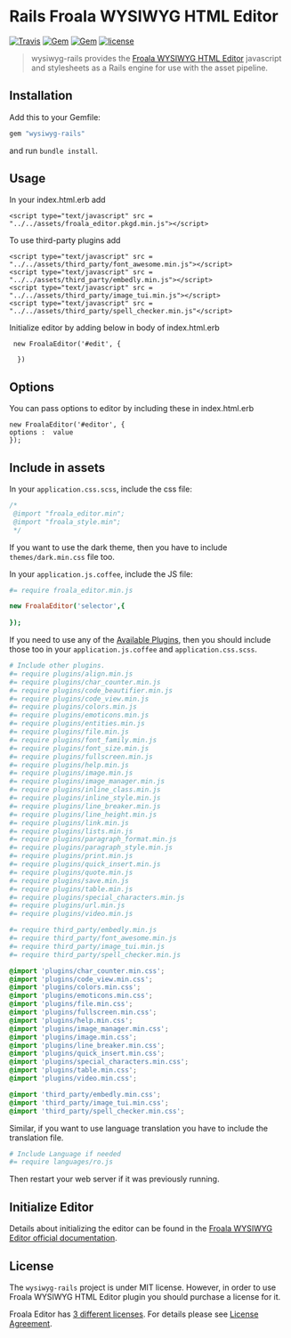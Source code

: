 # Rails Froala WYSIWYG HTML Editor

[![Travis](https://img.shields.io/travis/froala/wysiwyg-rails.svg)](http://travis-ci.org/froala/wysiwyg-rails)
[![Gem](https://img.shields.io/gem/v/wysiwyg-rails.svg)](https://rubygems.org/gems/wysiwyg-rails/versions/2.1.0)
[![Gem](https://img.shields.io/gem/dt/wysiwyg-rails.svg)](https://rubygems.org/gems/wysiwyg-rails/versions/2.1.0)
[![license](https://img.shields.io/github/license/froala/wysiwyg-rails.svg)](https://rubygems.org/gems/wysiwyg-rails/versions/2.1.0)

>wysiwyg-rails provides the [Froala WYSIWYG HTML Editor](https://froala.com/wysiwyg-editor) javascript and stylesheets as a Rails engine for use with the asset pipeline.

## Installation

Add this to your Gemfile:

```ruby
gem "wysiwyg-rails"
```

and run `bundle install`.
## Usage
In your index.html.erb add
```
<script type="text/javascript" src = "../../assets/froala_editor.pkgd.min.js"></script>
```
To use third-party plugins  add
```
<script type="text/javascript" src = "../../assets/third_party/font_awesome.min.js"></script>
<script type="text/javascript" src = "../../assets/third_party/embedly.min.js"></script>
<script type="text/javascript" src = "../../assets/third_party/image_tui.min.js"></script>
<script type="text/javascript" src = "../../assets/third_party/spell_checker.min.js"</script>
```
Initialize editor by adding below in body of index.html.erb
```
 new FroalaEditor('#edit', {
   
  })
```
## Options
You can pass options to editor by including these in index.html.erb
```
new FroalaEditor('#editor', {
options :  value
});
```

## Include in assets

In your `application.css.scss`, include the css file:

```css
/*
 @import "froala_editor.min";
 @import "froala_style.min";
 */
```

If you want to use the dark theme, then you have to include `themes/dark.min.css` file too.

In your `application.js.coffee`, include the JS file:

```coffeescript
#= require froala_editor.min.js

new FroalaEditor('selector',{
  
});
```

If you need to use any of the [Available Plugins](https://froala.com/wysiwyg-editor/docs/plugins), then you should include those too in your `application.js.coffee` and `application.css.scss`.

```coffeescript
# Include other plugins.
#= require plugins/align.min.js
#= require plugins/char_counter.min.js
#= require plugins/code_beautifier.min.js
#= require plugins/code_view.min.js
#= require plugins/colors.min.js
#= require plugins/emoticons.min.js
#= require plugins/entities.min.js
#= require plugins/file.min.js
#= require plugins/font_family.min.js
#= require plugins/font_size.min.js
#= require plugins/fullscreen.min.js
#= require plugins/help.min.js
#= require plugins/image.min.js
#= require plugins/image_manager.min.js
#= require plugins/inline_class.min.js
#= require plugins/inline_style.min.js
#= require plugins/line_breaker.min.js
#= require plugins/line_height.min.js
#= require plugins/link.min.js
#= require plugins/lists.min.js
#= require plugins/paragraph_format.min.js
#= require plugins/paragraph_style.min.js
#= require plugins/print.min.js
#= require plugins/quick_insert.min.js
#= require plugins/quote.min.js
#= require plugins/save.min.js
#= require plugins/table.min.js
#= require plugins/special_characters.min.js
#= require plugins/url.min.js
#= require plugins/video.min.js

#= require third_party/embedly.min.js
#= require third_party/font_awesome.min.js
#= require third_party/image_tui.min.js
#= require third_party/spell_checker.min.js
```

```css
@import 'plugins/char_counter.min.css';
@import 'plugins/code_view.min.css';
@import 'plugins/colors.min.css';
@import 'plugins/emoticons.min.css';
@import 'plugins/file.min.css';
@import 'plugins/fullscreen.min.css';
@import 'plugins/help.min.css';
@import 'plugins/image_manager.min.css';
@import 'plugins/image.min.css';
@import 'plugins/line_breaker.min.css';
@import 'plugins/quick_insert.min.css';
@import 'plugins/special_characters.min.css';
@import 'plugins/table.min.css';
@import 'plugins/video.min.css';

@import 'third_party/embedly.min.css';
@import 'third_party/image_tui.min.css';
@import 'third_party/spell_checker.min.css';
```

Similar, if you want to use language translation you have to include the translation file.

```coffeescript
# Include Language if needed
#= require languages/ro.js
```

Then restart your web server if it was previously running.

## Initialize Editor

Details about initializing the editor can be found in the [Froala WYSIWYG Editor official documentation](https://www.froala.com/wysiwyg-editor/docs).

## License

The `wysiwyg-rails` project is under MIT license. However, in order to use Froala WYSIWYG HTML Editor plugin you should purchase a license for it.

Froala Editor has [3 different licenses](https://froala.com/wysiwyg-editor/pricing).
For details please see [License Agreement](https://froala.com/wysiwyg-editor/terms).
